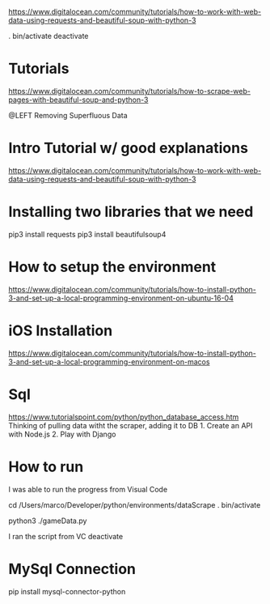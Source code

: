 
https://www.digitalocean.com/community/tutorials/how-to-work-with-web-data-using-requests-and-beautiful-soup-with-python-3

. bin/activate
deactivate

# Tutorials 
https://www.digitalocean.com/community/tutorials/how-to-scrape-web-pages-with-beautiful-soup-and-python-3

@LEFT Removing Superfluous Data


# Intro Tutorial w/ good explanations
https://www.digitalocean.com/community/tutorials/how-to-work-with-web-data-using-requests-and-beautiful-soup-with-python-3


# Installing two libraries that we need
pip3 install requests
pip3 install beautifulsoup4


# How to setup the environment 
https://www.digitalocean.com/community/tutorials/how-to-install-python-3-and-set-up-a-local-programming-environment-on-ubuntu-16-04

# iOS Installation 
https://www.digitalocean.com/community/tutorials/how-to-install-python-3-and-set-up-a-local-programming-environment-on-macos

# Sql 
https://www.tutorialspoint.com/python/python_database_access.htm
    Thinking of pulling data witht the scraper, adding it to DB
        1. Create an API with Node.js
        2. Play with Django

# How to run
I was able to run the progress from Visual Code

cd /Users/marco/Developer/python/environments/dataScrape
. bin/activate

python3 ./gameData.py

I ran the script from VC
deactivate
# MySql Connection 
pip install mysql-connector-python
